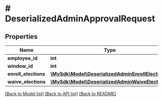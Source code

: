 # # DeserializedAdminApprovalRequest

## Properties

Name | Type | Description | Notes
------------ | ------------- | ------------- | -------------
**employee_id** | **int** |  | [optional]
**window_id** | **int** |  | [optional]
**enroll_elections** | [**\MySdk\Model\DeserializedAdminEnrollElection[]**](DeserializedAdminEnrollElection.md) |  | [optional]
**waive_elections** | [**\MySdk\Model\DeserializedAdminWaiveElection[]**](DeserializedAdminWaiveElection.md) |  | [optional]

[[Back to Model list]](../../README.md#models) [[Back to API list]](../../README.md#endpoints) [[Back to README]](../../README.md)
